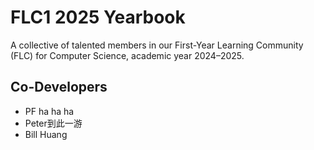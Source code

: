 # FLC1 2025 Yearbook

A collective of talented members in our First-Year Learning Community (FLC) for Computer Science, academic year 2024–2025.

## Co-Developers
- PF ha ha ha
- Peter到此一游
- Bill Huang

